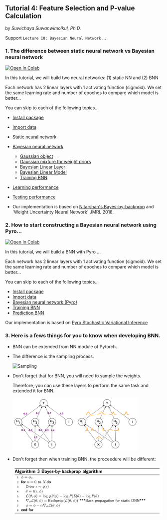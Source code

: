 ## Tutorial 4: Feature Selection and P-value Calculation

by *Suwichaya Suwanwimolkul, Ph.D.*

Support `Lecture 10: Bayesian Neural Network` ...

### 1. The difference between static neural network vs Bayesian neural network

<a target="_blank" href="https://colab.research.google.com/github/GabbySuwichaya/Statistical-Learning-EE575/blob/master/Tutorial4/main.ipynb">
  <img src="https://colab.research.google.com/assets/colab-badge.svg" alt="Open In Colab"/>
</a>

  In this tutorial, we will build two neural networks: (1) static NN and (2) BNN 

  Each network has 2 linear layers with 1 activating function (sigmoid).
  We set the same learning rate and number of epoches to compare which model is better... 


  You can skip to each of the following topics...
  - [Install package](#installing-package)
  - [Import data](#import-data)
  - [Static neural network](#static-neural-network)
  - [Bayesian neural network](#bayesian-neural-network)   
      - [Gaussian object](#gaussian-object)
      - [Gaussian mixture for weight priors](#gaussian-mixture-for-weight-prior)
      - [Bayesian Linear Layer](#bayesian-linear-layer)
      - [Bayesian Linear Model](#bayesian-linear-model)
      - [Training BNN](#training-bnn)
  - [Learning performance](#learning-performance)
  - [Testing performance](#testing-performance)

  - Our implementation is based on [Nitarshan's Bayes-by-backprop](https://github.com/nitarshan/bayes-by-backprop) and 'Weight Uncertainty Neural Network' JMRL 2018. 

### 2. How to start constructing a Bayesian neural network using Pyro...

<a target="_blank" href="https://colab.research.google.com/github/GabbySuwichaya/Statistical-Learning-EE575/blob/master/Tutorial4/Pyro_quickstart.ipynb">
  <img src="https://colab.research.google.com/assets/colab-badge.svg" alt="Open In Colab"/>
</a>

  In this tutorial, we will build a BNN with Pyro ...

  Each network has 2 linear layers with 1 activating function (sigmoid).
  We set the same learning rate and number of epoches to compare which model is better... 

  You can skip to each of the following topics...
  - [Install package](#installing-package)
  - [Import data](#import-data) 
  - [Bayesian neural network (Pyro)](#bayesian-neural-network-Pyro)    
  - [Training BNN](#training-bnn) 
  - [Prediction BNN](#prediction)

  Our implementation is based on [Pyro Stochastic Variational Inference](https://pyro.ai/examples/bayesian_regression.html#Bayesian-Regression-with-Pyro%E2%80%99s-Stochastic-Variational-Inference-(SVI)) 



 
 
###  3. Here is a fews things for you to know when developing BNN. 

- BNN can be extended from NN module of Pytorch. 
  
- The difference is the sampling process.  

  <img src="figures/sampling.gif" alt="Sampling" width="200"/>

- Don't forget that for BNN, you will need to sample the weights. 

  Therefore, you can use these layers to perform the same task and extended it for BNN.   

  <img src="figures/Fig1.png" alt="BNN Weights" width="400"/>  

- Don't forget then when training BNN, the proceedure will be different:    

  <img src="figures/Fig2.png" alt="BNN Training" width="600"/>   